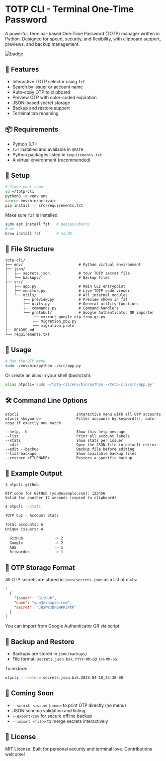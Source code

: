 # TOTP CLI - Terminal One-Time Password

A powerful, terminal-based One-Time Password (TOTP) manager written in Python. Designed for speed, security, and flexibility, with clipboard support, previews, and backup management.

![badge](https://img.shields.io/badge/made%20with-%F0%9F%90%8D%20Python-blue?style=flat-square)

## 🚀 Features

- Interactive TOTP selector using `fzf`
- Search by issuer or account name
- Auto-copy OTP to clipboard
- Preview OTP with color-coded expiration
- JSON-based secret storage
- Backup and restore support
- Terminal tab renaming

## 📦 Requirements

- Python 3.7+
- `fzf` installed and available in `$PATH`
- Python packages listed in `requirements.txt`
- A virtual environment (recommended)

## 🔧 Setup

```bash
# Clone your repo
cd ~/totp-cli
python3 -m venv env
source env/bin/activate
pip install -r src/requirements.txt
```

Make sure `fzf` is installed:
```bash
sudo apt install fzf   # Debian/Ubuntu
# or
brew install fzf       # macOS
```

## 📁 File Structure

```
totp-cli/
├── env/                         # Python virtual environment
├── json/
│   ├── secrets.json             # Your TOTP secret file
│   └── backups/                 # Backup files
├── src/
│   ├── app.py                   # Main CLI entrypoint
│   ├── monitor.py               # Live TOTP code viewer
│   └── utils/                   # All internal modules
│       ├── preview.py           # Preview shown in fzf
│       ├── utils.py             # General utility functions
│       ├── commands.py          # Command handlers
│       └── protobuf/            # Google Authenticator QR importer
│           ├── extract_google_otp_from_qr.py
│           ├── migration_pb2.py
│           └── migration.proto
├── README.md
└── requirements.txt
```

## 🧪 Usage

```bash
# Run the OTP menu
sudo ./env/bin/python ./src/app.py
```

Or create an alias in your shell (bash/zsh):

```bash
alias otpcli='sudo ~/totp-cli/env/bin/python ~/totp-cli/src/app.py'
```

## 🛠️ Command Line Options

```
otpcli                          Interactive menu with all OTP accounts
otpcli <keyword>                Filter accounts by keyword(s), auto-copy if exactly one match

--help, -h                      Show this help message
--list                          Print all account labels
--stats                         Show stats per issuer
--edit                          Open the JSON file in default editor
--edit --backup                 Backup file before editing
--list-backups                  Show available backup files
--restore <FILENAME>            Restore a specific backup
```

## 🧾 Example Output

```
$ otpcli github

OTP code for GitHub (you@example.com): 123456
Valid for another 17 seconds (copied to clipboard)
```

```bash
$ otpcli --stats

TOTP CLI - Account Stats

Total accounts: 6
Unique issuers: 4

  GitHub              -> 2
  Google              -> 2
  AWS                 -> 1
  Bitwarden           -> 1
```

## 🔐 OTP Storage Format

All OTP secrets are stored in `json/secrets.json` as a list of dicts:

```json
[
  {
    "issuer": "GitHub",
    "name": "you@example.com",
    "secret": "JBSWY3DPEHPK3PXP"
  }
]
```

You can import from Google Authenticator QR via script.

## 🧯 Backup and Restore

- Backups are stored in `json/backups/`
- File format: `secrets.json.bak.YYYY-MM-DD_HH-MM-SS`

To restore:
```bash
otpcli --restore secrets.json.bak.2025-04-18_23-30-00
```

## 🧪 Coming Soon

- `--search <issuer|name>` to print OTP directly (no menu)
- JSON schema validation and linting
- `--export-csv` for secure offline backup
- `--import <file>` to merge secrets interactively

## 💙 License


MIT License. Built for personal security and terminal love. Contributions welcome!
